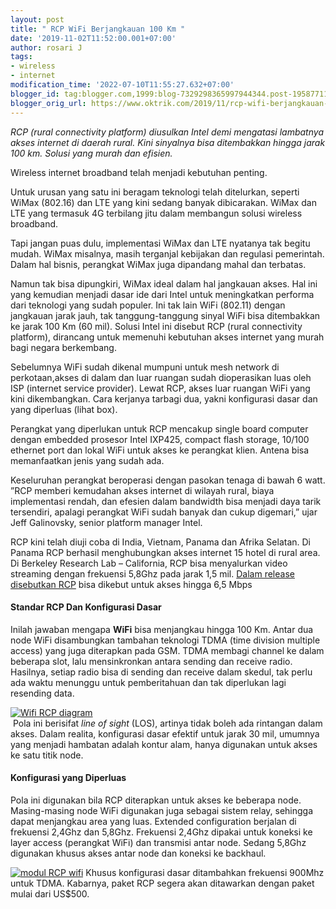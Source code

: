 ```yaml
---
layout: post
title: " RCP WiFi Berjangkauan 100 Km "
date: '2019-11-02T11:52:00.001+07:00'
author: rosari J
tags:
- wireless
- internet
modification_time: '2022-07-10T11:55:27.632+07:00'
blogger_id: tag:blogger.com,1999:blog-7329298365997944344.post-1958771102853674716
blogger_orig_url: https://www.oktrik.com/2019/11/rcp-wifi-berjangkauan-100-km.html
---
```


*RCP (rural connectivity platform) diusulkan Intel demi mengatasi 
lambatnya akses internet di daerah rural. Kini sinyalnya bisa 
ditembakkan hingga jarak 100 km. Solusi yang murah dan efisien.*  

Wireless internet broadband telah menjadi kebutuhan penting. 

Untuk 
urusan yang satu ini beragam teknologi telah ditelurkan, seperti WiMax 
(802.16) dan LTE yang kini sedang banyak dibicarakan. WiMax dan LTE yang
 termasuk 4G terbilang jitu dalam membangun solusi wireless broadband.


Tapi jangan puas dulu, implementasi WiMax dan LTE nyatanya tak begitu 
mudah. WiMax misalnya, masih terganjal kebijakan dan regulasi 
pemerintah. Dalam hal bisnis, perangkat WiMax juga dipandang mahal dan 
terbatas.


Namun tak bisa dipungkiri, WiMax ideal dalam hal jangkauan akses. Hal 
ini yang kemudian menjadi dasar ide dari Intel untuk meningkatkan 
performa dari teknologi yang sudah populer. Ini tak lain WiFi (802.11) 
dengan jangkauan jarak jauh, tak tanggung-tanggung sinyal WiFi bisa 
ditembakkan ke jarak 100 Km (60 mil). Solusi Intel ini disebut RCP 
(rural connectivity platform), dirancang untuk memenuhi kebutuhan akses 
internet yang murah bagi negara berkembang.


Sebelumnya WiFi sudah dikenal mumpuni untuk mesh network di 
perkotaan,akses di dalam dan luar ruangan sudah dioperasikan luas oleh 
ISP (internet service provider). Lewat RCP, akses luar ruangan WiFi yang
 kini dikembangkan. Cara kerjanya tarbagi dua, yakni konfigurasi dasar 
dan yang diperluas (lihat box).


Perangkat yang diperlukan untuk RCP mencakup single board computer 
dengan embedded prosesor Intel IXP425, compact flash storage, 10/100 
ethernet port dan lokal WiFi untuk akses ke perangkat klien. Antena bisa
 memanfaatkan jenis yang sudah ada.


Keseluruhan perangkat beroperasi dengan pasokan tenaga di bawah 6 
watt. ”RCP memberi kemudahan akses internet di wilayah rural, biaya 
implementasi rendah, dan efesien dalam bandwidth bisa menjadi daya tarik
 tersendiri, apalagi perangkat WiFi sudah banyak dan cukup digemari,” 
ujar Jeff Galinovsky, senior platform manager Intel. 

RCP kini telah 
diuji coba di India, Vietnam, Panama dan Afrika Selatan. Di Panama RCP 
berhasil menghubungkan akses internet 15 hotel di rural area. Di 
Berkeley Research Lab – California, RCP bisa menyalurkan video streaming
 dengan frekuensi 5,8Ghz pada jarak 1,5 mil. [Dalam release disebutkan RCP](https://www.technologyreview.com/2008/03/18/97524/long-distance-wi-fi/) bisa dikebut untuk akses hingga 6,5 Mbps


#### Standar RCP Dan Konfigurasi Dasar


Inilah jawaban mengapa **WiFi** bisa menjangkau hingga 100 Km. 
Antar dua node WiFi disambungkan tambahan teknologi TDMA (time division 
multiple access) yang juga diterapkan pada GSM. TDMA membagi channel ke 
dalam beberapa slot, lalu mensinkronkan antara sending dan receive 
radio. Hasilnya, setiap radio bisa di sending dan receive dalam skedul, 
tak perlu ada waktu menunggu untuk pemberitahuan dan tak diperlukan lagi
 resending data.

[![Wifi RCP diagram](https://blogger.googleusercontent.com/img/b/R29vZ2xl/AVvXsEjOytlNHL_qXciB74M1E7XqX75xuGM4fUHbevZw0V2qtoGAdeZFO-1Z8yKlCbqaClZcRk6_cKo-2oUeTkyg-zibWkJmUSBIuvoPZqud9mE11hUbRZjuImG30_L8BwH3qvDt4_mZyogWPHh-qHEjpWVKBB5b3AzczM3L_qlb3nU8j8wATq6MUdJxi3wipQ/w640-h526/wifi_583x480.jpg "Wifi RCP")](https://blogger.googleusercontent.com/img/b/R29vZ2xl/AVvXsEjOytlNHL_qXciB74M1E7XqX75xuGM4fUHbevZw0V2qtoGAdeZFO-1Z8yKlCbqaClZcRk6_cKo-2oUeTkyg-zibWkJmUSBIuvoPZqud9mE11hUbRZjuImG30_L8BwH3qvDt4_mZyogWPHh-qHEjpWVKBB5b3AzczM3L_qlb3nU8j8wATq6MUdJxi3wipQ/s583/wifi_583x480.jpg)  
 Pola ini berisifat *line of sight* (LOS), artinya tidak boleh 
ada rintangan dalam akses. Dalam realita, konfigurasi dasar efektif 
untuk jarak 30 mil, umumnya yang menjadi hambatan adalah kontur alam, 
hanya digunakan untuk akses ke satu titik node.


#### Konfigurasi yang Diperluas


Pola ini digunakan bila RCP diterapkan untuk akses ke beberapa node. 
Masing-masing node WiFi digunakan juga sebagai sistem relay, sehingga 
dapat menjangkau area yang luas. Extended configuration berjalan di 
frekuensi 2,4Ghz dan 5,8Ghz. Frekuensi 2,4Ghz dipakai untuk koneksi ke 
layer access (perangkat WiFi) dan transmisi antar node. Sedang 5,8Ghz 
digunakan khusus akses antar node dan koneksi ke backhaul.

[![modul RCP wifi](https://blogger.googleusercontent.com/img/b/R29vZ2xl/AVvXsEgnLOjvYXulGc4BwrHwwpDLFz-gNTvZ3_rQb9zYW6Lxrw06JWhaMGZCs8CuuAAflxdEDPauUDGaKmm7jYh2NdL0pOGRMpuf5tkAZ2Y6mzEVxnq3gZywWx8KXRe4czqppr77w0XGjQ0-MRge2ixk8z4e-mNi-R6MDkA-vS6qDHxmTkKeq_Ei4oFInUNGuQ/w640-h316/wifi_640x316.jpg "modul rcp")](https://blogger.googleusercontent.com/img/b/R29vZ2xl/AVvXsEgnLOjvYXulGc4BwrHwwpDLFz-gNTvZ3_rQb9zYW6Lxrw06JWhaMGZCs8CuuAAflxdEDPauUDGaKmm7jYh2NdL0pOGRMpuf5tkAZ2Y6mzEVxnq3gZywWx8KXRe4czqppr77w0XGjQ0-MRge2ixk8z4e-mNi-R6MDkA-vS6qDHxmTkKeq_Ei4oFInUNGuQ/s640/wifi_640x316.jpg) Khusus konfigurasi dasar ditambahkan frekuensi 900Mhz untuk TDMA. 
Kabarnya, paket RCP segera akan ditawarkan dengan paket mulai dari 
US$500.

 

